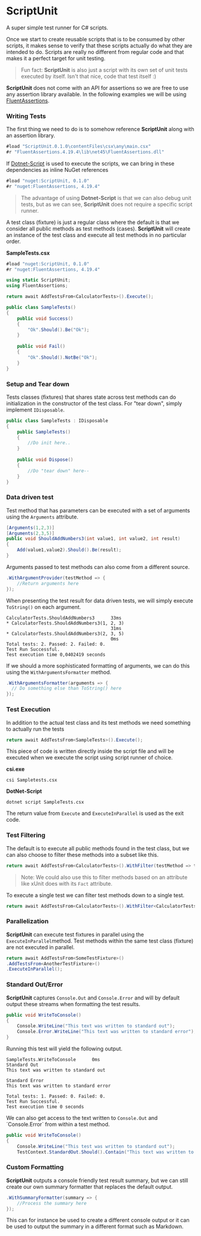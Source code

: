 # ScriptUnit
A super simple test runner for C# scripts.

Once we start to create reusable scripts that is to be consumed by other scripts, it makes sense to verify that these scripts actually do what they are intended to do. Scripts are really no different from regular code and that makes it a perfect target for unit testing. 

> Fun fact: **ScriptUnit** is also just a script with its own set of unit tests executed by itself. Isn't that nice, code that test itself :)

**ScriptUnit** does not come with an API for assertions so we are free to use any assertion library available. 
In the following examples we will be using [FluentAssertions](http://fluentassertions.com/).

### Writing Tests

The first thing we need to do is to somehow reference **ScriptUnit** along with an assertion library.

```c#
#load "ScriptUnit.0.1.0\contentFiles\csx\any\main.csx"
#r "FluentAssertions.4.19.4\lib\net45\FluentAssertions.dll"
```

If [Dotnet-Script](https://github.com/filipw/dotnet-script) is used to execute the scripts, we can bring in these dependencies as inline NuGet references

```c#
#load "nuget:ScriptUnit, 0.1.0"
#r "nuget:FluentAssertions, 4.19.4"
```

> The advantage of using **Dotnet-Script** is that we can also debug unit tests, but as we can see, **ScriptUnit** does not require a specific script runner.



A test class (fixture) is just a regular class where the default is that we consider all public methods as test methods (cases). **ScriptUnit** will create an instance of the test class and  execute all test methods in no particular order. 

**SampleTests.csx**

```c#
#load "nuget:ScriptUnit, 0.1.0"
#r "nuget:FluentAssertions, 4.19.4"

using static ScriptUnit;   
using FluentAssertions;

return await AddTestsFrom<CalculatorTests>().Execute();

public class SampleTests()
{    
    public void Success()
    {
        "Ok".Should().Be("Ok");
    }
  
  	public void Fail()
    {
        "Ok".Should().NotBe("Ok");
    }
}
```

### Setup and Tear down

Tests classes (fixtures) that shares state across test methods can do initialization in the constructor of the test class. For "tear down", simply implement `IDisposable`.

```c#
public class SampleTests : IDisposable
{   
    public SampleTests()
    {
    	//Do init here..  
    }
    
    public void Dispose()
    {
        //Do "tear down" here--
    }
}
```



### Data driven test

Test method that has parameters can be executed with a set of arguments using the `Arguments` attribute.

```c#
[Arguments(1,2,3)]
[Arguments(2,3,5)]
public void ShouldAddNumbers3(int value1, int value2, int result)
{                
	Add(value1,value2).Should().Be(result);        
}
```

Arguments passed to test methods can also come from a different source.

```c#
.WithArgumentProvider(testMethod => {
    //Return arguments here
});
```

When presenting the test result for data driven tests, we will simply execute `ToString()` on each argument.

```shell
CalculatorTests.ShouldAddNumbers3      33ms
* CalculatorTests.ShouldAddNumbers3(1, 2, 3)
                                       31ms
* CalculatorTests.ShouldAddNumbers3(2, 3, 5)
                                       0ms
Total tests: 2. Passed: 2. Failed: 0.
Test Run Successful.
Test execution time 0,0402419 seconds

```

If we should a more sophisticated formatting of arguments, we can do this using the `WithArgumentsFormatter` method.

```c#
.WithArgumentsFormatter(arguments => {
  // Do something else than ToString() here 
});
```



### Test Execution 

In addition to the actual test class and its test methods we need something to actually run the tests

```c#
return await AddTestsFrom<SampleTests>().Execute();
```

This piece of code is written directly inside the script file and will be executed when we execute the script using script runner of choice.

**csi.exe**

```shell
csi Sampletests.csx
```

**DotNet-Script**

```shell
dotnet script SampleTests.csx
```

The return value from `Execute` and `ExecuteInParallel` is used as the exit code.



### Test Filtering

The default is to execute all public methods found in the test class, but we can also choose to filter these methods into a subset like this.

```c#
return await AddTestsFrom<CalculatorTests>().WithFilter(testMethod => testMethod.Name.StartsWith("Should")).Execute();
```

> Note: We could also use this to filter methods based on an attribute like xUnit does with its `Fact` attribute.



To execute a single test we can filter test methods down to a single test. 

````C#
return await AddTestsFrom<CalculatorTests>().WithFilter<CalculatorTests>(f => c.ShouldAddNumbers()).Execute();
````

### Parallelization

**ScriptUnit** can execute test fixtures in parallel using the `ExecuteInParallel`method. Test methods within the same test class (fixture) are not executed in parallel. 

```c#
return await AddTestsFrom<SomeTestFixture>()
.AddTestsFrom<AnotherTestFixture>()
.ExecuteInParallel();
```



### Standard Out/Error

**ScriptUnit** captures `Console.Out` and `Console.Error` and will by default output these streams when formatting the test results.

```c#
public void WriteToConsole()
{
	Console.WriteLine("This text was written to standard out");
	Console.Error.WriteLine("This text was written to standard error");
}
```

Running this test will yield the following output.

```shell
SampleTests.WriteToConsole      0ms
Standard Out
This text was written to standard out

Standard Error
This text was written to standard error

Total tests: 1. Passed: 0. Failed: 0.
Test Run Successful.
Test execution time 0 seconds
```

We can also get access to the text written to `Console.Out` and ´Console.Error` from within a test method.

```C#
public void WriteToConsole()
{
	Console.WriteLine("This test was written to standard out");
	TestContext.StandardOut.Should().Contain("This text was written to standard out")

```

### Custom Formatting

**ScriptUnit** outputs a console friendly test result summary, but we can still create our own summary formatter that replaces the default output. 

```c#
.WithSummaryFormatter(summary => {
    //Process the summary here
});
```

This can for instance be used to create a different console output or it can be used to output the summary in a different format such as Markdown.